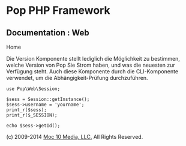 Pop PHP Framework
=================

Documentation : Web
-------------------

Home

Die Version Komponente stellt lediglich die Möglichkeit zu bestimmen,
welche Version von Pop Sie Strom haben, und was die neuesten zur
Verfügung steht. Auch diese Komponente durch die CLI-Komponente
verwendet, um die Abhängigkeit-Prüfung durchzuführen.

    use Pop\Web\Session;

    $sess = Session::getInstance();
    $sess->username = 'yourname';
    print_r($sess);
    print_r($_SESSION);

    echo $sess->getId();

\(c) 2009-2014 [Moc 10 Media, LLC.](http://www.moc10media.com) All
Rights Reserved.
